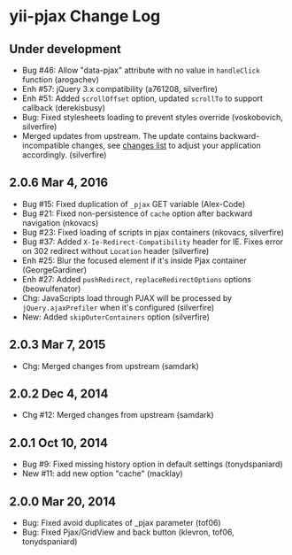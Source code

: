 yii-pjax Change Log
===================

Under development
-----------------
- Bug #46: Allow "data-pjax" attribute with no value in `handleClick` function (arogachev)
- Enh #57: jQuery 3.x compatibility (a761208, silverfire)
- Enh #51: Added `scrollOffset` option, updated `scrollTo` to support callback (derekisbusy)
- Bug: Fixed stylesheets loading to prevent styles override (voskobovich, silverfire)
- Merged updates from upstream. The update contains backward-incompatible changes, see [changes list](https://github.com/yiisoft/jquery-pjax/issues/55#issuecomment-310109608) to adjust your application accordingly. (silverfire)

2.0.6 Mar 4, 2016
-----------------
- Bug #15: Fixed duplication of `_pjax` GET variable (Alex-Code)
- Bug #21: Fixed non-persistence of `cache` option after backward navigation (nkovacs)
- Bug #23: Fixed loading of scripts in pjax containers (nkovacs, silverfire)
- Bug #37: Added `X-Ie-Redirect-Compatibility` header for IE. Fixes error on 302 redirect without `Location` header (silverfire)
- Enh #25: Blur the focused element if it's inside Pjax container (GeorgeGardiner)
- Enh #27: Added `pushRedirect`, `replaceRedirectOptions` options (beowulfenator)
- Chg: JavaScripts load through PJAX will be processed by `jQuery.ajaxPrefiler` when it's configured (silverfire)
- New: Added `skipOuterContainers` option (silverfire)

2.0.3 Mar 7, 2015
-----------------
- Chg: Merged changes from upstream (samdark)

2.0.2 Dec 4, 2014
-----------------
- Chg #12: Merged changes from upstream (samdark)

2.0.1 Oct 10, 2014
------------------
- Bug #9: Fixed missing history option in default settings (tonydspaniard)
- New #11: add new option "cache" (macklay)


2.0.0 Mar 20, 2014
------------------
- Bug: Fixed avoid duplicates of _pjax parameter (tof06)
- Bug: Fixed Pjax/GridView and back button (klevron, tof06, tonydspaniard)
